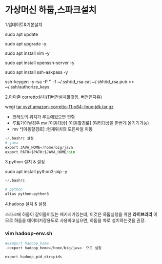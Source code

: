 # 가상머신 하둡,스파크설치

1.업데이트&기본설치

sudo apt update

sudo apt upgrade -y

sudo apt install vim -y

sudo apt install openssh-server -y

sudo apt install ssh-askpass -y

ssh-keygen -y rsa -P '' -f ~/.ssh/id_rsa
cat ~/.shh/id_rsa.pub >> ~/.ssh/authorize_keys

2.아마존 corretto설치(11버전설치할것임. 버전은자유)

wegt [tar xvzf amazon-corretto-11-x64-linux-jdk.tar.gz](https://corretto.aws/downloads/latest/amazon-corretto-11-x64-linux-jdk.tar.gz)

- 코레토의 위치가 루트에있으면 편함 
- 루트가아닐경우 mv [이동대상] [이동할경로] (여러대상을 한번게 옮기기가능)
- mv *[이동할경로] :현재위치의 모든파일 이동
  
```python
~/.bashrc 설정
# java
export JAVA_HOME=/home/big/java
export PATH=$PATH:$JAVA_HOME/bin
```

3.python 설치 & 설정

sudo apt install python3-pip -y

```python
~/.bashrc

# python
alias python=python3
```

4.hadoop 설치 & 설정

스파크에 하둡이 같이들어있는 패키지가있는데,
이것은 하둡실행을 위한 **라이브러리** 이므로 하둡을 데이터저장용도로 사용하고싶으면,
하둡을 따로 설치하는것을 권장.


### vim hadoop-env.sh

```python
#exmport hadoop_home
->export hadoop_home=/home/big/java  으로 설정

export hadoop_pid_dir=pids
```

